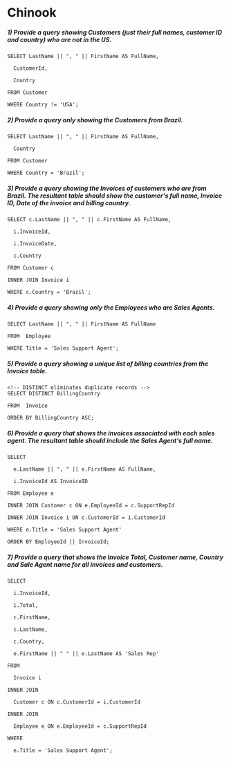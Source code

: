 # Chinook

##### 1) Provide a query showing Customers (just their full names, customer ID and country) who are not in the US.
```
SELECT LastName || ", " || FirstName AS FullName,

  CustomerId,

  Country

FROM Customer

WHERE Country != 'USA';
```

##### 2) Provide a query only showing the Customers from Brazil.
```
SELECT LastName || ", " || FirstName AS FullName,

  Country

FROM Customer

WHERE Country = 'Brazil';
```

##### 3) Provide a query showing the Invoices of customers who are from Brazil. The resultant table should show the customer's full name, Invoice ID, Date of the invoice and billing country.
```
SELECT c.LastName || ", " || c.FirstName AS FullName,

  i.InvoiceId,

  i.InvoiceDate,

  c.Country

FROM Customer c

INNER JOIN Invoice i

WHERE c.Country = 'Brazil';
```

##### 4) Provide a query showing only the Employees who are Sales Agents.
```
SELECT LastName || ", " || FirstName AS FullName

FROM  Employee

WHERE Title = 'Sales Support Agent';
```
##### 5) Provide a query showing a unique list of billing countries from the Invoice table.
```
<!-- DISTINCT eliminates duplicate records -->
SELECT DISTINCT BillingCountry

FROM  Invoice

ORDER BY BillingCountry ASC;
```
##### 6) Provide a query that shows the invoices associated with each sales agent. The resultant table should include the Sales Agent's full name.
```
SELECT 

  e.LastName || ", " || e.FirstName AS FullName,

  i.InvoiceId AS InvoiceID

FROM Employee e

INNER JOIN Customer c ON e.EmployeeId = c.SupportRepId

INNER JOIN Invoice i ON c.CustomerId = i.CustomerId

WHERE e.Title = 'Sales Support Agent'

ORDER BY EmployeeId || InvoiceId;
```
##### 7) Provide a query that shows the Invoice Total, Customer name, Country and Sale Agent name for all invoices and customers.
```
SELECT 

  i.InvoiceId,

  i.Total,

  c.FirstName,

  c.LastName,

  c.Country,

  e.FirstName || " " || e.LastName AS 'Sales Rep'

FROM

  Invoice i

INNER JOIN 

  Customer c ON c.CustomerId = i.CustomerId

INNER JOIN 

  Employee e ON e.EmployeeId = c.SupportRepId

WHERE 

  e.Title = 'Sales Support Agent';
```










